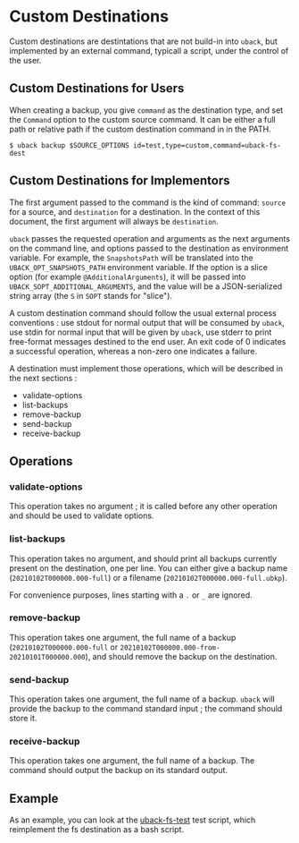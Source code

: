 # Custom Destinations

Custom destinations are destintations that are not build-in into `uback`,
but implemented by an external command, typicall a script, under the
control of the user.

## Custom Destinations for Users

When creating a backup, you give `command` as the destination type,
and set the `Command` option to the custom source command. It can be
either a full path or relative path if the custom destination command
in in the PATH.

```shell
$ uback backup $SOURCE_OPTIONS id=test,type=custom,command=uback-fs-dest
```

## Custom Destinations for Implementors

The first argument passed to the command is the kind of command: `source`
for a source, and `destination` for a destination. In the context of
this document, the first argument will always be `destination`.

`uback` passes the requested operation and arguments as the next arguments
on the command line, and options passed to the destination as environment
variable. For example, the `SnapshotsPath` will be translated into the
`UBACK_OPT_SNAPSHOTS_PATH` environment variable. If the option is a
slice option (for example `@AdditionalArguments`), it will be passed into
`UBACK_SOPT_ADDITIONAL_ARGUMENTS`, and the value will be a JSON-serialized
string array (the `S` in `SOPT` stands for "slice").

A custom destination command should follow the usual external process
conventions : use stdout for normal output that will be consumed by
`uback`, use stdin for normal input that will be given by `uback`,
use stderr to print free-format messages destined to the end user. An
exit code of 0 indicates a successful operation, whereas a non-zero one
indicates a failure.

A destination must implement those operations, which will be described in
the next sections :

* validate-options
* list-backups
* remove-backup
* send-backup
* receive-backup

## Operations

### validate-options

This operation takes no argument ; it is called before any other operation
and should be used to validate options.

### list-backups

This operation takes no argument, and should print all backups currently
present on the destination, one per line. You can either
give a backup name (`20210102T000000.000-full`) or a filename
(`20210102T000000.000-full.ubkp`).

For convenience purposes, lines starting with a `.` or `_` are ignored.

### remove-backup

This operation takes one argument, the full
name of a backup (`20210102T000000.000-full` or
`20210102T000000.000-from-20210101T000000.000`), and should remove the
backup on the destination.

### send-backup

This operation takes one argument, the full name of a backup. `uback`
will provide the backup to the command standard input ; the command
should store it.

### receive-backup

This operation takes one argument, the full name of a backup. The command
should output the backup on its standard output.

## Example

As an example, you can look at the [uback-fs-test](../tests/uback-fs-test)
test script, which reimplement the fs destination as a bash script.
